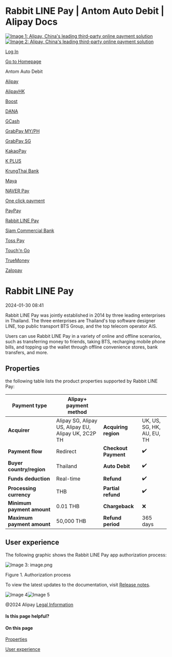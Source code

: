 Rabbit LINE Pay | Antom Auto Debit | Alipay Docs
===============
                        

[![Image 1: Alipay, China's leading third-party online payment solution](https://ac.alipay.com/storage/2024/3/26/d66c43c0-440d-4c97-9976-f2028a2c8c5e.svg)![Image 2: Alipay, China's leading third-party online payment solution](https://ac.alipay.com/storage/2024/3/26/a48bd336-aea0-4f16-bf83-616eacbb4434.svg)](/docs/)

[Log In](https://global.alipay.com/ilogin/account_login.htm?goto=https%3A%2F%2Fglobal.alipay.com%2Fdocs%2Fac%2Fantomad%2Frabbitlinepay)

[Go to Homepage](../../)

Antom Auto Debit

[Alipay](/docs/ac/antomad/alipay)

[AlipayHK](/docs/ac/antomad/alipayhk)

[Boost](/docs/ac/antomad/boost)

[DANA](/docs/ac/antomad/dana)

[GCash](/docs/ac/antomad/gcash)

[GrabPay MY/PH](/docs/ac/antomad/grabpay_myph)

[GrabPay SG](/docs/ac/antomad/grabpay_sg)

[KakaoPay](/docs/ac/antomad/kakaopay)

[K PLUS](/docs/ac/antomad/kplus)

[KrungThai Bank](/docs/ac/antomad/ktb)

[Maya](/docs/ac/antomad/maya)

[NAVER Pay](/docs/ac/antomad/naverpay)

[One click payment](/docs/ac/antomad/one_click)

[PayPay](/docs/ac/antomad/paypay)

[Rabbit LINE Pay](/docs/ac/antomad/rabbitlinepay)

[Siam Commercial Bank](/docs/ac/antomad/scb)

[Toss Pay](/docs/ac/antomad/toss_pay_autodebit)

[Touch'n Go](/docs/ac/antomad/touchngo)

[TrueMoney](/docs/ac/antomad/truemoney)

[Zalopay](/docs/ac/antomad/zalopay)

Rabbit LINE Pay
===============

2024-01-30 08:41

Rabbit LINE Pay was jointly established in 2014 by three leading enterprises in Thailand. The three enterprises are Thailand's top software designer LINE, top public transport BTS Group, and the top telecom operator AIS.

Users can use Rabbit LINE Pay in a variety of online and offline scenarios, such as transferring money to friends, taking BTS, recharging mobile phone bills, and topping up the wallet through offline convenience stores, bank transfers, and more.

Properties
----------

the following table lists the product properties supported by Rabbit LINE Pay:



| **Payment type** | Alipay+ payment method | | |
| --- | --- | --- | --- |
| **Acquirer** | Alipay SG, Alipay US, Alipay EU, Alipay UK, 2C2P TH | **Acquiring region** | UK, US, SG, HK, AU, EU, TH |
| **Payment flow** | Redirect | **Checkout Payment** | ✔️ |
| **Buyer country/region** | Thailand | **Auto Debit** | ✔️ |
| **Funds deduction** | Real-time | **Refund** | ✔️ |
| **Processing currency** | THB | **Partial refund** | ✔️ |
| **Minimum payment amount** | 0.01 THB | **Chargeback** | ❌ |
| **Maximum payment amount** | 50,000 THB | **Refund period** | 365 days |



User experience
---------------

The following graphic shows the Rabbit LINE Pay app authorization process:

![Image 3: image.png](https://idocs-assets.marmot-cloud.com/storage/idocs87c36dc8dac653c1/1665322692390-c03c125c-e881-468f-ab4b-c6196e37dd40.png)

Figure 1. Authorization process

To view the latest updates to the documentation, visit [Release notes](https://global.alipay.com/docs/releasenotes).

![Image 4](https://ac.alipay.com/storage/2021/5/20/19b2c126-9442-4f16-8f20-e539b1db482a.png)![Image 5](https://ac.alipay.com/storage/2021/5/20/e9f3f154-dbf0-455f-89f0-b3d4e0c14481.png)

@2024 Alipay [Legal Information](https://global.alipay.com/docs/ac/platform/membership)

#### Is this page helpful?

#### On this page

[Properties](#PVsdn "Properties")

[User experience](#NUhRo "User experience")